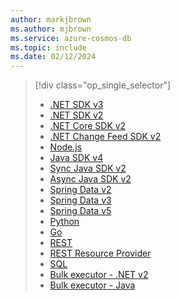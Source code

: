 ```yaml
---
author: markjbrown
ms.author: mjbrown
ms.service: azure-cosmos-db
ms.topic: include
ms.date: 02/12/2024
---
```


> [!div class="op_single_selector"]
>
> * [.NET SDK v3](../nosql/sdk-dotnet-v3.md)
> * [.NET SDK v2](../nosql/sdk-dotnet-v2.md)
> * [.NET Core SDK v2](../nosql/sdk-dotnet-core-v2.md)
> * [.NET Change Feed SDK v2](../nosql/sdk-dotnet-change-feed-v2.md)
> * [Node.js](../nosql/sdk-nodejs.md)
> * [Java SDK v4](../nosql/sdk-java-v4.md)
> * [Sync Java SDK v2](../nosql/sdk-java-v2.md)
> * [Async Java SDK v2](../nosql/sdk-java-async-v2.md)
> * [Spring Data v2](../nosql/sdk-java-spring-data-v2.md)
> * [Spring Data v3](../nosql/sdk-java-spring-data-v3.md)
> * [Spring Data v5](../nosql/sdk-java-spring-data-v5.md)
> * [Python](../nosql/sdk-python.md)
> * [Go](../nosql/sdk-go.md)
> * [REST](/rest/api/cosmos-db/)
> * [REST Resource Provider](/rest/api/cosmos-db-resource-provider/)
> * [SQL](../nosql/query/getting-started.md)
> * [Bulk executor - .NET  v2](../nosql/sdk-dotnet-bulk-executor-v2.md)
> * [Bulk executor - Java](../nosql/sdk-java-bulk-executor-v2.md)
>
